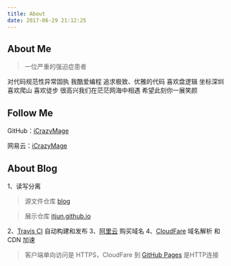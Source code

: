 ```yaml
---
title: About
date: 2017-06-29 21:12:25
---
```


About Me
---

> 一位严重的强迫症患者

对代码规范性异常固执
我酷爱编程
追求极致、优雅的代码
喜欢盘逻辑
坐标深圳
喜欢爬山
喜欢徒步
很高兴我们在茫茫网海中相遇
希望此刻你一展笑颜

Follow Me
---

GitHub：[iCrazyMage](https://github.com/itjun)

网易云：[iCrazyMage](http://music.163.com/#/user/home?id=658124)

About Blog
---

1、读写分离

> 源文件仓库 [blog](https://github.com/itjun/blog)

> 展示仓库 [itjun.github.io](https://github.com/itjun/itjun.github.io) 

2、[Travis CI](https://travis-ci.com/itjun/blog) 自动构建和发布
3、[阿里云](https://www.aliyun.com) 购买域名
4、[CloudFare](https://www.cloudflare.com) 域名解析 和 CDN 加速

> 客户端单向访问是 HTTPS，CloudFare 到 [GitHub Pages](https://pages.github.com) 是HTTP连接